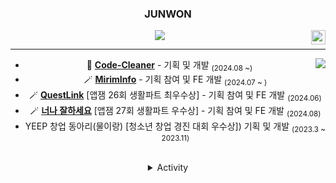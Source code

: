   <div align="center">
  
  ### JUNWON
  
  <img align="right" width="23" src="https://github.com/seondal/seondal/assets/75469131/f3735e2a-2fb1-4e7f-bbea-81f5698213b0" />

  <a href="https://velog.io/@jw_308/about"><img src="https://img.shields.io/badge/seondal.log-3DDC84?style=badge&logo=Velog&logoColor=white"/>

  ---
    
  <a href="https://solved.ac/whkakrkr"><img align="right" src="https://github.com/user-attachments/assets/c2293764-a2af-4d10-a097-16df8061020f"/></a>

- 🎤 [**Code-Cleaner**](https://github.com/nck90/Code-Cleaner) - 기획 및 개발 <sub>(2024.08 ~)</sub>
- 🪄 [**MirimInfo**](https://github.com/nck90/MirimInfo) - 기획 참여 및 FE 개발 <sub>(2024.07 ~ )</sub>
- 🪄 [**QuestLink**]() [앱잼 26회 생활파트 최우수상] - 기획 참여 및 FE 개발 <sub>(2024.06)</sub>
- 🪄 [**너나 잘하세요**](https://github.com/orgs/sjskwkfgotpdy/repositories) [앱잼 27회 생활파트 우수상] - 기획 참여 및 FE 개발 <sub>(2024.08)</sub>
- YEEP 창업 동아리(물이랑) [청소년 창업 경진 대회 우수상]) 기획 및 개발 <sub>(2023.3 ~ 2023.11)</sub>

<br/>

<details>
<summary>Activity</summary>
<div markdown="1">

|기간|활동|이력|
|:-:|-:|:-|
|<sub>2024.02 ~ </sub> | 앱잼 27회 생활파트 기획 및 개발 | 우수상 |
|<sub>2024.02 ~ 24.07</sub> |앱잼 26회 생활파트 기획 및 개발 | 최우수상 |
|<sub>2023.09 ~ 24.07</sub>| 서울 공공데이터 활용 경진대회 | 최우수상 |
|<sub>2023.09 ~ 24.07</sub>| 환경데이터 활용 경진대회 | 우수상 |
|<sub>2023.09 ~ 24.07</sub>|  | 최우수상 |
|<sub>2023.09 ~ 24.07</sub>| 서울 공공데이터 활용 경진대회 | 최우수상 |
|<sub>2023.07 ~ 23.08</sub>| 서대문구 중등연합 IT 창업동아리 KOS | 1기 회장 |
|<sub>2023.07 ~ 23.08</sub>| 교내 정보보안 동아리 E-COPS | 1기 회장 |
|<sub>2022.09 ~ 23.02</sub>| MAS 전공동아리 | 16기 프론트 |
|<sub>2022.09 ~ 23.02</sub>| 교내 프로그래밍 동아리 **I-Programming** | 1기 회장 |
|<sub>2021.09 ~ 22.02</sub>| u300 창업대회 | 준결선 |
|<sub>2021.09 ~ 22.07</sub>| INCHANG Developer club| 1기 회장  |
|<sub>2021.03 ~ 21.12</sub>| YEEP 청소년 창업 경진대회 | 우수상 |


</div>
</details>
